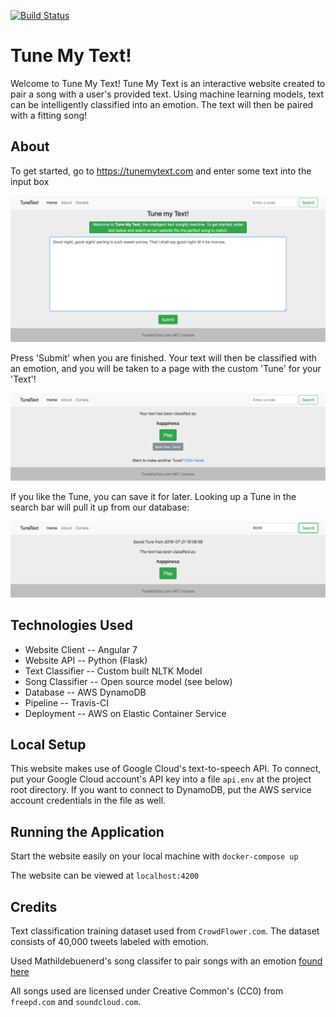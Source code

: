 [![Build Status](https://travis-ci.com/dennystasaski/TuneText.svg?branch=master)](https://travis-ci.com/dennystasaski/TuneText)

# Tune My Text!
Welcome to Tune My Text!  Tune My Text is an interactive website created to pair a song with a user's provided text.  Using machine learning models, text can be intelligently classified into an emotion.  The text will then be paired with a fitting song!

## About
To get started, go to https://tunemytext.com and enter some text into the input box

![Home Page Quote](web/assets/screenshots/homePageQuote.png?raw=true)

Press 'Submit' when you are finished.  Your text will then be classified with an emotion, and you will be taken to a page with the custom 'Tune' for your 'Text'!

![Classification](web/assets/screenshots/classification.png?raw=true)

If you like the Tune, you can save it for later.  Looking up a Tune in the search bar will pull it up from our database:

![Lookup Code](web/assets/screenshots/lookupCode.png?raw=true)

## Technologies Used
* Website Client -- Angular 7
* Website API -- Python (Flask)
* Text Classifier -- Custom built NLTK Model
* Song Classifier -- Open source model (see below)
* Database -- AWS DynamoDB
* Pipeline -- Travis-CI
* Deployment -- AWS on Elastic Container Service

## Local Setup
This website makes use of Google Cloud's text-to-speech API.  To connect, put your Google Cloud account's API key into a file `api.env` at the project root directory.  If you want to connect to DynamoDB, put the AWS service account credentials in the file as well.

## Running the Application
Start the website easily on your local machine with `docker-compose up`

The website can be viewed at `localhost:4200`

## Credits
Text classification training dataset used from `CrowdFlower.com`.  The dataset consists of 40,000 tweets labeled with emotion.

Used Mathildebuenerd's song classifer to pair songs with an emotion [found here](https://github.com/mathildebuenerd/music-emotion-classifier)

All songs used are licensed under Creative Common's (CC0) from `freepd.com` and `soundcloud.com`.

